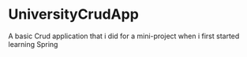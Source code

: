 # UniversityCrudApp
A basic Crud application that i did for a mini-project when i first started learning Spring
